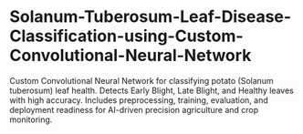# Solanum-Tuberosum-Leaf-Disease-Classification-using-Custom-Convolutional-Neural-Network
Custom Convolutional Neural Network for classifying potato (Solanum tuberosum) leaf health. Detects Early Blight, Late Blight, and Healthy leaves with high accuracy. Includes preprocessing, training, evaluation, and deployment readiness for AI-driven precision agriculture and crop monitoring.
